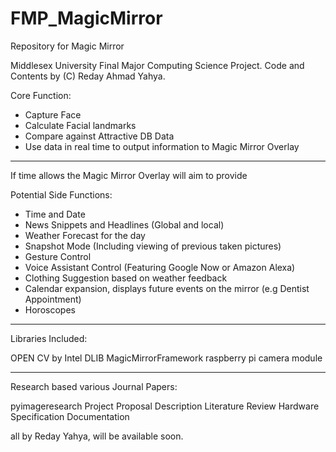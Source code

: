 # FMP_MagicMirror
Repository for Magic Mirror 

Middlesex University Final Major Computing Science Project.
Code and Contents by (C) Reday Ahmad Yahya.

Core Function:

- Capture Face
- Calculate Facial landmarks
- Compare against Attractive DB Data
- Use data in real time to output information to Magic Mirror Overlay

________________________________________________________________________

If time allows the Magic Mirror Overlay will aim to provide

Potential Side Functions:

- Time and Date
- News Snippets and Headlines (Global and local)
- Weather Forecast for the day
- Snapshot Mode (Including viewing of previous taken pictures)
- Gesture Control
- Voice Assistant Control (Featuring Google Now or Amazon Alexa)
- Clothing Suggestion based on weather feedback
- Calendar expansion, displays future events on the mirror (e.g Dentist Appointment)
- Horoscopes

___________________________________________________________________________

Libraries Included:

OPEN CV by Intel
DLIB
MagicMirrorFramework
raspberry pi camera module

______________________________________________________________________________

Research based various Journal Papers:

pyimageresearch
Project Proposal
Description
Literature Review
Hardware Specification Documentation

all by Reday Yahya, will be available soon.
